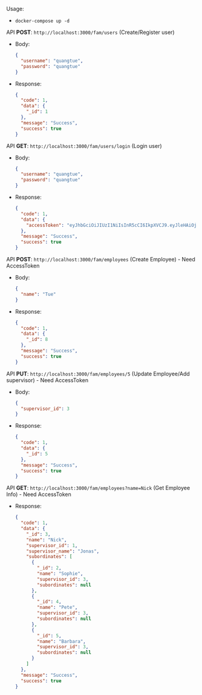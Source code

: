 Usage:
- `docker-compose up -d`

API **POST**: `http://localhost:3000/fam/users` (Create/Register user)
- Body:
  ```json
  {
    "username": "quangtue",
    "password": "quangtue"
  }
  ```
- Response:
  ```json
  {
    "code": 1,
    "data": {
      "_id": 1
    },
    "message": "Success",
    "success": true
  }
  ```

API **GET**: `http://localhost:3000/fam/users/login` (Login user)
- Body:
  ```json
  {
    "username": "quangtue",
    "password": "quangtue"
  }
  ```
- Response:
  ```json
  {
    "code": 1,
    "data": {
      "accessToken": "eyJhbGciOiJIUzI1NiIsInR5cCI6IkpXVCJ9.eyJleHAiOjE2ODYyMDg0MzQsImlkIjoxLCJ1c2VybmFtZSI6InF1YW5ndHVlIn0.gLhDlC1Jxlu6YitMFfGxiei6PYdoyAmFiKt8w3JD3ow"
    },
    "message": "Success",
    "success": true
  }
  ```

API **POST**: `http://localhost:3000/fam/employees` (Create Employee) - Need AccessToken
- Body:
  ```json
  {
    "name": "Tue"
  }
  ```
- Response:
  ```json
  {
    "code": 1,
    "data": {
      "_id": 8
    },
    "message": "Success",
    "success": true
  }
  ```

API **PUT**: `http://localhost:3000/fam/employees/5` (Update Employee/Add supervisor) - Need AccessToken
- Body:
  ```json
  {
    "supervisor_id": 3
  }
  ```
- Response:
  ```json
  {
    "code": 1,
    "data": {
      "_id": 5
    },
    "message": "Success",
    "success": true
  }
  ```

API **GET**: `http://localhost:3000/fam/employees?name=Nick` (Get Employee Info) - Need AccessToken
- Response:
  ```json
  {
    "code": 1,
    "data": {
      "_id": 3,
      "name": "Nick",
      "supervisor_id": 1,
      "supervisor_name": "Jonas",
      "subordinates": [
        {
          "_id": 2,
          "name": "Sophie",
          "supervisor_id": 3,
          "subordinates": null
        },
        {
          "_id": 4,
          "name": "Pete",
          "supervisor_id": 3,
          "subordinates": null
        },
        {
          "_id": 5,
          "name": "Barbara",
          "supervisor_id": 3,
          "subordinates": null
        }
      ]
    },
    "message": "Success",
    "success": true
  }
  ```
